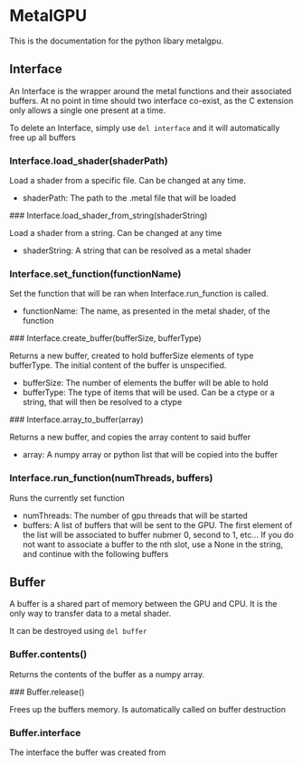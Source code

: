 # MetalGPU

This is the documentation for the python libary metalgpu. 

## Interface

An Interface is the wrapper around the metal functions and their associated buffers. At no point in time should two interface co-exist, as the C extension only allows a single one present at a time. 

To delete an Interface, simply use `del interface` and it will automatically free up all buffers

### Interface.load_shader(shaderPath)

Load a shader from a specific file. Can be changed at any time.
- shaderPath: The path to the .metal file that will be loaded

### Interface.load_shader_from_string(shaderString)

Load a shader from a string. Can be changed at any time
- shaderString: A string that can be resolved as a metal shader

### Interface.set_function(functionName)

Set the function that will be ran when Interface.run_function is called.
- functionName: The name, as presented in the metal shader, of the function

### Interface.create_buffer(bufferSize, bufferType)

Returns a new buffer, created to hold bufferSize elements of type bufferType. The initial content of the buffer is unspecified. 
- bufferSize: The number of elements the buffer will be able to hold
- bufferType: The type of items that will be used. Can be a ctype or a string, that will then be resolved to a ctype

### Interface.array_to_buffer(array)

Returns a new buffer, and copies the array content to said buffer
- array: A numpy array or python list that will be copied into the buffer 

### Interface.run_function(numThreads, buffers)

Runs the currently set function
- numThreads: The number of gpu threads that will be started
- buffers: A list of buffers that will be sent to the GPU. The first element of the list will be associated to buffer nubmer 0, second to 1, etc... If you do not want to associate a buffer to the nth slot, use a None in the string, and continue with the following buffers

## Buffer

A buffer is a shared part of memory between the GPU and CPU. It is the only way to transfer data to a metal shader. 

It can be destroyed using `del buffer`

### Buffer.contents()

Returns the contents of the buffer as a numpy array. 

### Buffer.release()

Frees up the buffers memory. Is automatically called on buffer destruction

### Buffer.interface

The interface the buffer was created from